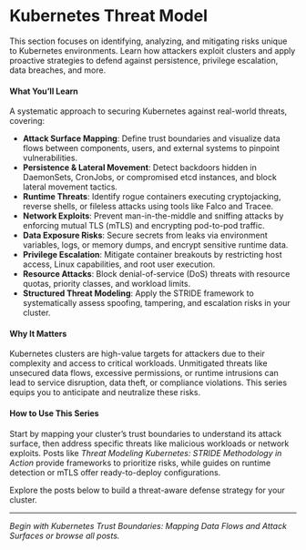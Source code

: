 # Kubernetes Threat Model

This section focuses on identifying, analyzing, and mitigating risks unique to Kubernetes environments. Learn how attackers exploit clusters and apply proactive strategies to defend against persistence, privilege escalation, data breaches, and more.

#### **What You’ll Learn**

A systematic approach to securing Kubernetes against real-world threats, covering:

* **Attack Surface Mapping**: Define trust boundaries and visualize data flows between components, users, and external systems to pinpoint vulnerabilities.
* **Persistence & Lateral Movement**: Detect backdoors hidden in DaemonSets, CronJobs, or compromised etcd instances, and block lateral movement tactics.
* **Runtime Threats**: Identify rogue containers executing cryptojacking, reverse shells, or fileless attacks using tools like Falco and Tracee.
* **Network Exploits**: Prevent man-in-the-middle and sniffing attacks by enforcing mutual TLS (mTLS) and encrypting pod-to-pod traffic.
* **Data Exposure Risks**: Secure secrets from leaks via environment variables, logs, or memory dumps, and encrypt sensitive runtime data.
* **Privilege Escalation**: Mitigate container breakouts by restricting host access, Linux capabilities, and root user execution.
* **Resource Attacks**: Block denial-of-service (DoS) threats with resource quotas, priority classes, and workload limits.
* **Structured Threat Modeling**: Apply the STRIDE framework to systematically assess spoofing, tampering, and escalation risks in your cluster.

#### **Why It Matters**

Kubernetes clusters are high-value targets for attackers due to their complexity and access to critical workloads. Unmitigated threats like unsecured data flows, excessive permissions, or runtime intrusions can lead to service disruption, data theft, or compliance violations. This series equips you to anticipate and neutralize these risks.

#### **How to Use This Series**

Start by mapping your cluster’s trust boundaries to understand its attack surface, then address specific threats like malicious workloads or network exploits. Posts like _Threat Modeling Kubernetes: STRIDE Methodology in Action_ provide frameworks to prioritize risks, while guides on runtime detection or mTLS offer ready-to-deploy configurations.

Explore the posts below to build a threat-aware defense strategy for your cluster.

***

_Begin with Kubernetes Trust Boundaries: Mapping Data Flows and Attack Surfaces or browse all posts._
